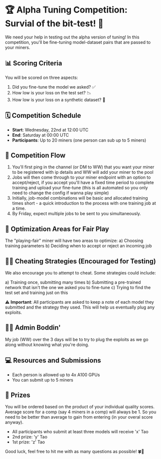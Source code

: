 # 🏆 Alpha Tuning Competition: Survial of the bit-test! 🚀

We need your help in testing out the alpha version of tuning! In this competition, you'll be fine-tuning model-dataset pairs that are passed to your miners.

## 📊 Scoring Criteria

You will be scored on three aspects:
1. Did you fine-tune the model we asked? ✅
2. How low is your loss on the test set? 📉
3. How low is your loss on a synthetic dataset? 🧪

## 🗓️ Competition Schedule

- **Start**: Wednesday, 22nd at 12:00 UTC
- **End**: Saturday at 00:00 UTC
- **Participants**: Up to 20 miners (one person can sub up to 5 miners)

## 🎢 Competition Flow


1. You'll first ping in the channel (or DM to WW) that you want your miner to be registered with ip details and WW will add your miner to the pool
2. Jobs will then come through to your miner endpoint with an option to accept/reject, if you accept you'll have a fixed time period to complete training and upload your fine-tune (this is all automated so you only need to change the config if wanna play simple)
3.  Initially, job-model combinations will be basic and allocated training times short - a quick introduction to the process with one training job at a time.
4. By Friday, expect multiple jobs to be sent to you simultaneously.

## 🎯 Optimization Areas for Fair Play

The "playing-fair" miner will have two areas to optimize:
a) Choosing training parameters
b) Deciding when to accept or reject an incoming job

## 🕵️‍♂️ Cheating Strategies (Encouraged for Testing)

We also encourage you to attempt to cheat. Some strategies could include:

a) Training once, submitting many times
b) Submitting a pre-trained network that isn't the one we asked you to fine-tune
c) Trying to find the test set and training just on this

⚠️ **Important**: All participants are asked to keep a note of each model they submitted and the strategy they used. This will help us eventually plug any exploits.

## 👨‍💻 Admin Boddin'

My job (WW) over the 3 days will be to try to plug the exploits as we go along without knowing what you're doing.

## 💻 Resources and Submissions

- Each person is allowed up to 4x A100 GPUs
- You can submit up to 5 miners

## 🏅 Prizes

You will be ordered based on the product of your individual quality scores. Average score for a comp (say 4 miners in a comp) will always be 1. So you need to be better than average to gain from entering (in your overal score anyway).

- All participants who submit at least three models will receive 'x' Tao
- 2nd prize: 'y' Tao
- 1st prize: 'z' Tao

Good luck, feel free to hit me with as many questions as possible! 🍀🥇
